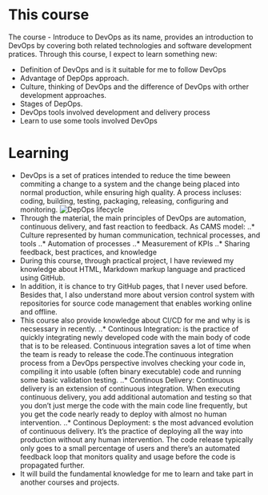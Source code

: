 
# This course

The course - Introduce to DevOps as its name, provides an introduction to DevOps by covering both
related technologies and software development pratices.	
Through this course, I expect to learn something new:

* Definition of DevOps and is it suitable for me to follow DevOps
* Advantage of DepOps approach.
* Culture, thinking of DevOps and the difference of DevOps with orther development approaches.
* Stages of DepOps.
* DevOps tools involved development and delivery process
* Learn to use some tools involved DevOps

# Learning
* DevOps is a set of pratices intended to reduce the time beween commiting a change to a system and the change being placed into normal production, while ensuring high quality. A process incluses: coding,
building, testing, packaging, releasing, configuring and monitoring.
![DepOps lifecycle](https://www.guru99.com/images/2-2017/092917_0812_DevOpsTrain2.png])
* Through the material, the main principles of DevOps are automation, continuous delivery, and fast reaction to feedback. As CAMS model:
..* Culture represented by human communication, technical processes, and tools
..* Automation of processes
..* Measurement of KPIs
..* Sharing feedback, best practices, and knowledge 
* During this course, through practical project, I have reviewed my knowledge about HTML, Markdown markup language and practiced using GitHub.
* In addition, it is chance to try GitHub pages, that I never used before. Besides that, I also understand more about version control system with repositories for source code management that enables working online and offline.
* This course also provide knowledge about CI/CD for me and why is is necsessary in recently.
..* Continous Integration: is the practice of quickly integrating newly developed code with the main body of code that is to be released. Continuous integration saves a lot of time when the team is ready to release the code.The continuous integration process from a DevOps perspective involves checking your code in, compiling it into usable (often binary executable) code and running some basic validation testing.
..* Continous Delivery: Continuous delivery is an extension of continuous integration. When executing continuous delivery, you add additional automation and testing so that you don’t just merge the code with the main code line frequently, but you get the code nearly ready to deploy with almost no human intervention.
..* Continous Deployment: s the most advanced evolution of continuous delivery. It’s the practice of deploying all the way into production without any human intervention. The code release typically only goes to a small percentage of users and there’s an automated feedback loop that monitors quality and usage before the code is propagated further.
* It will build the fundamental knowledge for me to learn and take part in another courses and projects.
		
